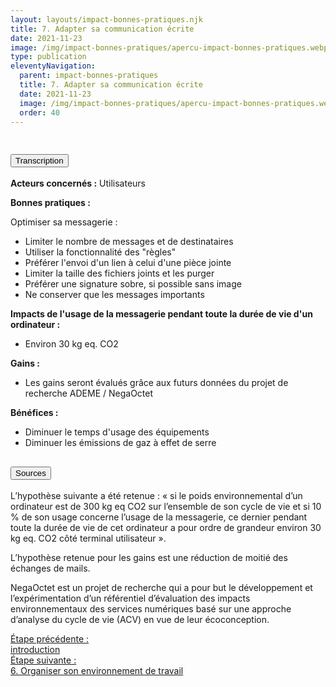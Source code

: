 ```yaml
---
layout: layouts/impact-bonnes-pratiques.njk
title: 7. Adapter sa communication écrite
date: 2021-11-23
image: /img/impact-bonnes-pratiques/apercu-impact-bonnes-pratiques.webp
type: publication
eleventyNavigation:
  parent: impact-bonnes-pratiques
  title: 7. Adapter sa communication écrite
  date: 2021-11-23
  image: /img/impact-bonnes-pratiques/apercu-impact-bonnes-pratiques.webp
  order: 40
---
```


<img src="/img/impact-bonnes-pratiques/sd/BPN7-AdapterSaCommunicationEcrite.png" class="fr-responsive-img" alt="" />

<section class="fr-accordion">
  <h2 class="fr-accordion__title">
    <button class="fr-accordion__btn" aria-expanded="false" aria-controls="accordion-transcription">Transcription</button>
  </h2>
  <div class="fr-collapse" id="accordion-transcription">

**Acteurs concernés :** Utilisateurs

**Bonnes pratiques :**

Optimiser sa messagerie :
  * Limiter le nombre de messages et de destinataires
  * Utiliser la fonctionnalité des "règles"
  * Préférer l'envoi d'un lien à celui d'une pièce jointe
  * Limiter la taille des fichiers joints et les purger
  * Préférer une signature sobre, si possible sans image
  * Ne conserver que les messages importants

**Impacts de l'usage de la messagerie pendant toute la durée de vie d'un ordinateur :**

  * Environ 30 kg eq. CO2

**Gains :**

  * Les gains seront évalués grâce aux futurs données du projet de recherche ADEME / NegaOctet

**Bénéfices :**

  * Diminuer le temps d'usage des équipements
  * Diminuer les émissions de gaz à effet de serre

  </div>

  <h2 class="fr-accordion__title">
    <button class="fr-accordion__btn" aria-expanded="false" aria-controls="accordion-sources">Sources</button>
  </h2>
  <div class="fr-collapse" id="accordion-sources">

L’hypothèse suivante a été retenue : « si le poids environnemental d’un ordinateur est de 300 kg eq CO2 sur l’ensemble de son cycle de vie et si 10 % de son usage concerne l’usage de la messagerie, ce dernier pendant toute la durée de vie de cet ordinateur a pour ordre de grandeur environ 30 kg eq. CO2 côté terminal utilisateur ».

L’hypothèse retenue pour les gains est une réduction de moitié des échanges de mails.

NegaOctet est un projet de recherche qui a pour but le développement et l’expérimentation d’un référentiel d’évaluation des impacts environnementaux des services numériques basé sur une approche d’analyse du cycle de vie (ACV) en vue de leur écoconception.

  </div>
</section>

<nav class="fr-grid-row fr-grid-row--gutters fr-py-3w">
  <div class="fr-col-12 fr-col-sm-6 fr-col-md-6">
    <a class="fr-link fr-fi-arrow-left-line fr-link--icon-left" href="/publications/impact-bonnes-pratiques/">Étape précédente :<br />introduction</a>
  </div>

  <div class="fr-col-12 fr-col-sm-6 fr-col-md-6 text-align--right">
    <a class="fr-link fr-fi-arrow-right-line fr-link--icon-right" href="/publications/impact-bonnes-pratiques/bonne-pratique-6-organiser-environnement-de-travail/">Étape suivante :<br />6. Organiser son environnement de travail</a>
  </div>
</nav>
